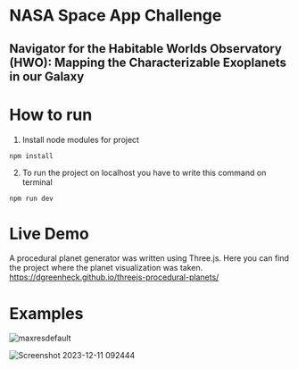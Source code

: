 
# NASA Space App Challenge 
## Navigator for the Habitable Worlds Observatory (HWO): Mapping the Characterizable Exoplanets in our Galaxy

# How to run
1) Install node modules for project
```
npm install
```
2) To run the project on localhost you have to write this command on terminal
```
npm run dev
```

# Live Demo
A procedural planet generator was written using Three.js.
Here you can find the project where the planet visualization was taken.
https://dgreenheck.github.io/threejs-procedural-planets/

# Examples

![maxresdefault](https://github.com/dgreenheck/threejs-procedural-planets/assets/3814912/6072cd55-5015-4b0b-a8f5-f32197141187)

![Screenshot 2023-12-11 092444](https://github.com/dgreenheck/threejs-procedural-planets/assets/3814912/8d3de1e3-b339-4f22-8276-41ddbe55da4d)


